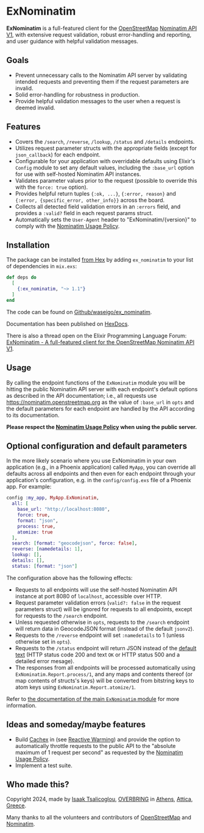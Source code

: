 <!-- <img src="./etc/assets/ex_nominatim_logo.png" height="100"> -->

# ExNominatim

**ExNominatim** is a full-featured client for the [OpenStreetMap](https://www.openstreetmap.org) [Nominatim API V1](https://nominatim.org/release-docs/latest/api/Overview/), with extensive request validation, robust error-handling and reporting, and user guidance with helpful validation messages.

## Goals

- Prevent unnecessary calls to the Nominatim API server by validating intended requests and preventing them if the request parameters are invalid.
- Solid error-handling for robustness in production.
- Provide helpful validation messages to the user when a request is deemed invalid.

## Features

- Covers the `/search`, `/reverse`, `/lookup`, `/status` and `/details` endpoints.
- Utilizes request parameter structs with the appropriate fields (except for `json_callback`) for each endpoint.
- Configurable for your application with overridable defaults using Elixir's `Config` module to set any default values, including the `:base_url` option for use with self-hosted Nominatim API instances.
- Validates parameter values prior to the request (possible to override this with the `force: true` option).
- Provides helpful return tuples `{:ok, ...}`, `{:error, reason}` and `{:error, {specific_error, other_info}}` across the board.
- Collects all detected field validation errors in an `:errors` field, and provides a `:valid?` field in each request params struct.
- Automatically sets the `User-Agent` header to "ExNominatim/{version}" to comply with the [Nominatim Usage Policy](https://operations.osmfoundation.org/policies/nominatim/).

## Installation

The package can be installed [from Hex](https://hex.pm/package/ex_nominatim) by adding `ex_nominatim` to your list of dependencies in `mix.exs`:

```elixir
def deps do
  [
    {:ex_nominatim, "~> 1.1"}
  ]
end
```

The code can be found on [Github/waseigo/ex_nominatim](https://github.com/waseigo/ex_nominatim).

Documentation has been published on [HexDocs](https://hexdocs.pm/ex_nominatim).

There is also a thread open on the Elixir Programming Language Forum: [ExNominatim - A full-featured client for the OpenStreetMap Nominatim API V1](https://elixirforum.com/t/exnominatim-a-full-featured-client-for-the-openstreetmap-nominatim-api-v1/65120/1).

## Usage

By calling the endpoint functions of the `ExNominatim` module you will be hitting the public Nominatim API server with each endpoint's default options as described in the API documentation; i.e., all requests use <https://nominatim.openstreetmap.org> as the value of `:base_url` in `opts` and the default parameters for each endpoint are handled by the API according to its documentation.

**Please respect the [Nominatim Usage Policy](https://operations.osmfoundation.org/policies/nominatim/) when using the public server.**

## Optional configuration and default parameters

In the more likely scenario where you use ExNominatim in your own application (e.g., in a Phoenix application) called `MyApp`, you can override all defaults across all endpoints and then even for each endpoint through your application's configuration, e.g. in the `config/config.exs` file of a Phoenix app. For example:

```elixir
config :my_app, MyApp.ExNominatim,
  all: [
    base_url: "http://localhost:8080",
    force: true,
    format: "json",
    process: true,
    atomize: true
  ],
  search: [format: "geocodejson", force: false],
  reverse: [namedetails: 1],
  lookup: [],
  details: [],
  status: [format: "json"]
```

The configuration above has the following effects:

- Requests to all endpoints will use the self-hosted Nominatim API instance at port 8080 of `localhost`, accessible over HTTP.
- Request parameter validation errors (`valid?: false` in the request parameters struct) will be ignored for requests to all endpoints, except for requests to the `/search` endpoint.
- Unless requested otherwise in `opts`, requests to the `/search` endpoint will return data in GeocodeJSON format (instead of the default `jsonv2`).
- Requests to the `/reverse` endpoint will set `:namedetails` to 1 (unless otherwise set in `opts`).
- Requests to the `/status` endpoint will return JSON instead of the [default text](https://nominatim.org/release-docs/develop/api/Status/#output) (HTTP status code 200 and text `OK` or HTTP status 500 and a detailed error mesage).
- The responses from all endpoints will be processed automatically using `ExNominatim.Report.process/1`, and any maps and contents thereof (or map contents of structs's keys) will be converted from bitstring keys to atom keys using `ExNominatim.Report.atomize/1`.

Refer to [the documentation of the main `ExNominatim` module](https://hexdocs.pm/ex_nominatim/ExNominatim.html) for more information.

## Ideas and someday/maybe features

- Build [Cachex](https://hexdocs.pm/cachex/Cachex.html) in (see [Reactive Warming](https://hexdocs.pm/cachex/reactive-warming.html)) and provide the option to automatically throttle requests to the public API to the "absolute maximum of 1 request per second" as requested by the [Nominatim Usage Policy](https://operations.osmfoundation.org/policies/nominatim/).
- Implement a test suite.

## Who made this?

Copyright 2024, made by [Isaak Tsalicoglou](https://linkedin.com/in/tisaak), [OVERBRING](https://overbring.com) in [Athens](https://www.openstreetmap.org/#map=11/37.9909/23.7387), [Attica](https://www.openstreetmap.org/#map=8/37.061/23.456), [Greece](https://www.openstreetmap.org/#map=6/38.310/24.489).

Many thanks to all the volunteers and contributors of [OpenStreetMap](https://www.openstreetmap.org/) and [Nominatim](https://nominatim.org/).

